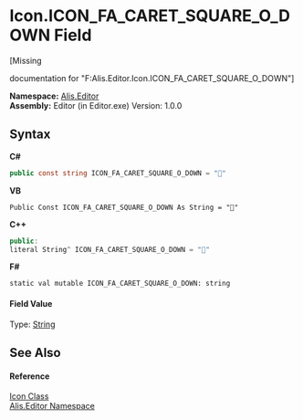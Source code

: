# Icon.ICON_FA_CARET_SQUARE_O_DOWN Field
 

\[Missing <summary> documentation for "F:Alis.Editor.Icon.ICON_FA_CARET_SQUARE_O_DOWN"\]

**Namespace:**&nbsp;<a href="b150ade4-39de-a232-5f06-d3cdc1b2c538">Alis.Editor</a><br />**Assembly:**&nbsp;Editor (in Editor.exe) Version: 1.0.0

## Syntax

**C#**<br />
``` C#
public const string ICON_FA_CARET_SQUARE_O_DOWN = ""
```

**VB**<br />
``` VB
Public Const ICON_FA_CARET_SQUARE_O_DOWN As String = ""
```

**C++**<br />
``` C++
public:
literal String^ ICON_FA_CARET_SQUARE_O_DOWN = ""
```

**F#**<br />
``` F#
static val mutable ICON_FA_CARET_SQUARE_O_DOWN: string
```


#### Field Value
Type: <a href="https://docs.microsoft.com/dotnet/api/system.string" target="_blank">String</a>

## See Also


#### Reference
<a href="cc0f883c-67f8-f772-c6d7-a60b129f22a7">Icon Class</a><br /><a href="b150ade4-39de-a232-5f06-d3cdc1b2c538">Alis.Editor Namespace</a><br />